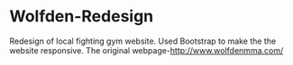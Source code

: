 # Wolfden-Redesign
Redesign of local fighting gym website. Used Bootstrap to make the the website responsive.
The original webpage-http://www.wolfdenmma.com/
